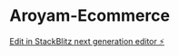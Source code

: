 # Aroyam-Ecommerce

[Edit in StackBlitz next generation editor ⚡️](https://stackblitz.com/~/github.com/ruthwik-cloud/Aroyam-Ecommerce)